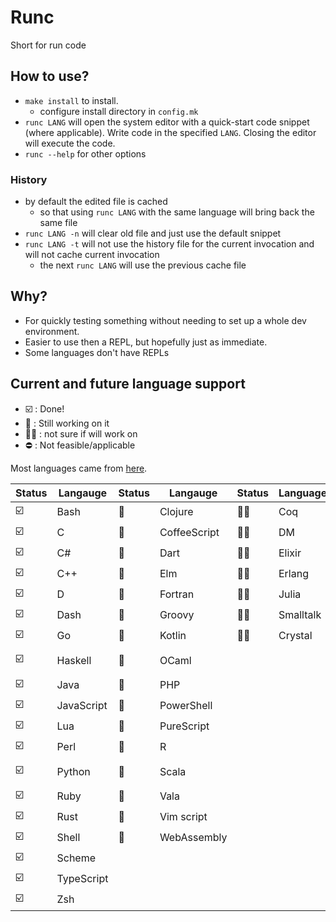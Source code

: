 # Runc

Short for run code

## How to use?

* `make install` to install.
  * configure install directory in `config.mk`
* `runc LANG` will open the system editor with a quick-start code snippet (where
  applicable). Write code in the specified `LANG`. Closing the editor will
  execute the code.
* `runc --help` for other options

### History

* by default the edited file is cached
  * so that using `runc LANG` with the same language will bring back the same
    file
* `runc LANG -n` will clear old file and just use the default snippet
* `runc LANG -t` will not use the history file for the current invocation and
  will not cache current invocation
  * the next `runc LANG` will use the previous cache file

## Why?

* For quickly testing something without needing to set up a whole dev
  environment.
* Easier to use then a REPL, but hopefully just as immediate.
* Some languages don't have REPLs

## Current and future language support

* :ballot_box_with_check: : Done!
* :hammer: : Still working on it
* :man_shrugging: : not sure if will work on
* :no_entry: : Not feasible/applicable

Most languages came from
[here](https://madnight.github.io/githut/#/pull_requests/2021/3).

| Status                  | Langauge   | Status   | Langauge     | Status          | Language  | Status     | Language          |
|-------------------------|------------|----------|--------------|-----------------|-----------|------------|-------------------|
| :ballot_box_with_check: | Bash       | :hammer: | Clojure      | :man_shrugging: | Coq       | :no_entry: | Emacs Lisp        |
| :ballot_box_with_check: | C          | :hammer: | CoffeeScript | :man_shrugging: | DM        | :no_entry: | F#                |
| :ballot_box_with_check: | C#         | :hammer: | Dart         | :man_shrugging: | Elixir    | :no_entry: | Jsonnet           |
| :ballot_box_with_check: | C++        | :hammer: | Elm          | :man_shrugging: | Erlang    | :no_entry: | MATLAB            |
| :ballot_box_with_check: | D          | :hammer: | Fortran      | :man_shrugging: | Julia     | :no_entry: | NASL              |
| :ballot_box_with_check: | Dash       | :hammer: | Groovy       | :man_shrugging: | Smalltalk | :no_entry: | Nix               |
| :ballot_box_with_check: | Go         | :hammer: | Kotlin       | :man_shrugging: | Crystal   | :no_entry: | Objective-C       |
| :ballot_box_with_check: | Haskell    | :hammer: | OCaml        |                 |           | :no_entry: | Objective-C++     |
| :ballot_box_with_check: | Java       | :hammer: | PHP          |                 |           | :no_entry: | Puppet            |
| :ballot_box_with_check: | JavaScript | :hammer: | PowerShell   |                 |           | :no_entry: | Roff              |
| :ballot_box_with_check: | Lua        | :hammer: | PureScript   |                 |           | :no_entry: | Swift             |
| :ballot_box_with_check: | Perl       | :hammer: | R            |                 |           | :no_entry: | SystemVerilog     |
| :ballot_box_with_check: | Python     | :hammer: | Scala        |                 |           | :no_entry: | Visual Basic .NET |
| :ballot_box_with_check: | Ruby       | :hammer: | Vala         |                 |           | :no_entry: | TSQL              |
| :ballot_box_with_check: | Rust       | :hammer: | Vim script   |                 |           |            |                   |
| :ballot_box_with_check: | Shell      | :hammer: | WebAssembly  |                 |           |            |                   |
| :ballot_box_with_check: | Scheme     |          |              |                 |           |            |                   |
| :ballot_box_with_check: | TypeScript |          |              |                 |           |            |                   |
| :ballot_box_with_check: | Zsh        |          |              |                 |           |            |                   |
